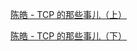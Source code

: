 [陈皓 - TCP 的那些事儿（上）](https://coolshell.cn/articles/11564.html)

[陈皓 - TCP 的那些事儿（下）](https://coolshell.cn/articles/11609.html)

